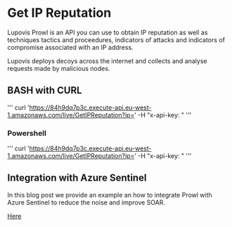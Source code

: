 # Get IP Reputation

Lupovis Prowl is an API you can use to obtain IP reputation as well as techniques tactics and proceedures, indicators of attacks and indicators of compromise associated with an IP address.  

Lupovis deploys decoys across the internet and collects and analyse requests made by malicious nodes. 


## BASH with CURL 

''' 
curl 'https://84h9dq7p3c.execute-api.eu-west-1.amazonaws.com/live/GetIPReputation?ip=<IP Address>' -H "x-api-key: <API Key>"
'''

### Powershell 
'''
curl 'https://84h9dq7p3c.execute-api.eu-west-1.amazonaws.com/live/GetIPReputation?ip=<IP Address>' -H "x-api-key: <API Key>"
'''

## Integration with Azure Sentinel 

In this blog post we provide an example an how to integrate Prowl with Azure Sentinel to reduce the noise and improve SOAR. 

[Here](https://www.lupovis.io/automate-ip-addresses-enrichment-in-azure-sentinel/) 
